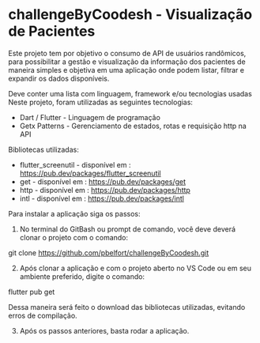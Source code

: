 # challengeByCoodesh - Visualização de Pacientes



Este projeto tem por objetivo o consumo de API de usuários randômicos, para possibilitar a gestão e visualização da informação dos pacientes de maneira simples e objetiva em uma aplicação onde podem listar, filtrar e expandir os dados disponíveis.

Deve conter uma lista com linguagem, framework e/ou tecnologias usadas
Neste projeto, foram utilizadas as seguintes tecnologias:
* Dart / Flutter - Linguagem de programação
* Getx Patterns - Gerenciamento de estados, rotas e requisição http na API

Bibliotecas utilizadas:
* flutter_screenutil - disponível em : https://pub.dev/packages/flutter_screenutil
* get - disponível em : https://pub.dev/packages/get
* http - disponível em : https://pub.dev/packages/http
* intl - disponível em : https://pub.dev/packages/intl

Para instalar a aplicação siga os passos:
1) No terminal do GitBash ou prompt de comando, você deve deverá clonar o projeto com o comando:

git clone https://github.com/pbelfort/challengeByCoodesh.git

2) Após clonar a aplicação e com o projeto aberto no VS Code ou em seu ambiente preferido, digite o comando:

flutter pub get

Dessa maneira será feito o download das bibliotecas utilizadas, evitando erros de compilação.

3) Após os passos anteriores, basta rodar a aplicação.
